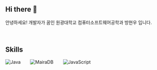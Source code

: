 ## Hi there 👋
안녕하세요! 개발자가 꿈인 원광대학교 컴퓨터소프트웨어공학과 방현우 입니다.
<br />
<br />
<br />
## Skills
<div style="display:flex;gap:30px;flex-wrap:wrap;">
  <img alt="Java" src ="https://img.shields.io/badge/Java-CC0000?svg?&style=for-the-badge&logo=Oracle&logoColor=white"/>
  <img alt="MairaDB" src ="https://img.shields.io/badge/MariaDB-003545?svg?&style=for-the-badge&logo=MariaDB&logoColor=white"/>
  <img alt="JavaScript" src ="https://img.shields.io/badge/JavaScript-F7DF1E?svg?&style=for-the-badge&logo=Javascript&logoColor=white"/>
</div>
